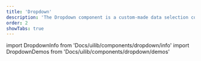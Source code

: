 ```yaml
---
title: 'Dropdown'
description: 'The Dropdown component is a custom-made data selection component.'
order: 2
showTabs: true
---
```


import DropdownInfo from 'Docs/uilib/components/dropdown/info'
import DropdownDemos from 'Docs/uilib/components/dropdown/demos'

<DropdownInfo />
<DropdownDemos />
